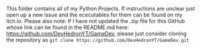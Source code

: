 This folder contains all of my Python Projects. If instructions are unclear just open up a new issue and the ececutables for them can be found on my itch.io. 
Please also note: If I have not updated the .zip file for this GitHub whose link can be found in the README.md here: https://github.com/DevHedronYT/GameDev, please just consider cloning the repository as ```git clone https://github.com/DevHedronYT/GameDev.git```
